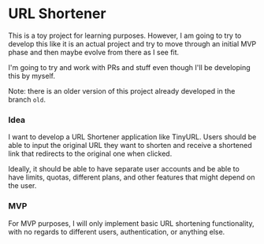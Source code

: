 # URL Shortener

This is a toy project for learning purposes. However, I am going to try to develop this like it is an actual project and try to move through an initial MVP phase and then maybe evolve from there as I see fit.

I'm going to try and work with PRs and stuff even though I'll be developing this by myself.

Note: there is an older version of this project already developed in the branch `old`.

### Idea
I want to develop a URL Shortener application like TinyURL. Users should be able to input the original URL they want to shorten and receive a shortened link that redirects to the original one when clicked.

Ideally, it should be able to have separate user accounts and be able to have limits, quotas, different plans, and other features that might depend on the user.

### MVP
For MVP purposes, I will only implement basic URL shortening functionality, with no regards to different users, authentication, or anything else.